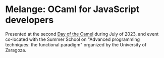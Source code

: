 # Melange: OCaml for JavaScript developers

Presented at the second [Day of the
Camel](https://webdiis.unizar.es/evpf/2022/event.html) during July of 2023,
and event co-located with the Summer School on "Advanced programming techniques:
the functional paradigm" organized by the University of Zaragoza.
